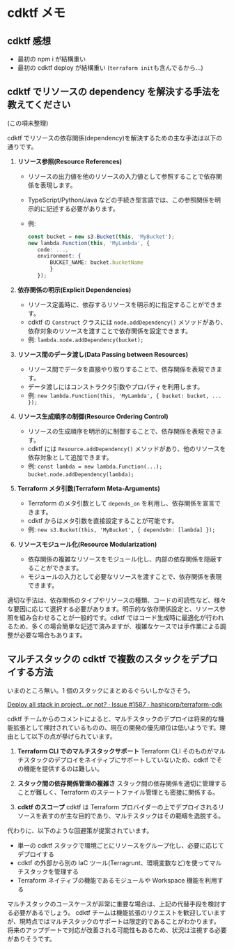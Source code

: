 # cdktf メモ

## cdktf 感想

- 最初の npm i が結構重い
- 最初の cdktf deploy が結構重い (`terraform init`も含んでるから...)

## cdktf でリソースの dependency を解決する手法を教えてください

(この項未整理)

cdktf でリソースの依存関係(dependency)を解決するための主な手法は以下の通りです。

1. **リソース参照(Resource References)**

   - リソースの出力値を他のリソースの入力値として参照することで依存関係を表現します。
   - TypeScript/Python/Java などの手続き型言語では、この参照関係を明示的に記述する必要があります。
   - 例:

     ```typescript
     const bucket = new s3.Bucket(this, 'MyBucket');
     new lambda.Function(this, 'MyLambda', {
        code: ...,
        environment: {
            BUCKET_NAME: bucket.bucketName
            }
        });
     ```

2. **依存関係の明示(Explicit Dependencies)**

   - リソース定義時に、依存するリソースを明示的に指定することができます。
   - cdktf の `Construct` クラスには `node.addDependency()` メソッドがあり、依存対象のリソースを渡すことで依存関係を設定できます。
   - 例: `lambda.node.addDependency(bucket);`

3. **リソース間のデータ渡し(Data Passing between Resources)**

   - リソース間でデータを直接やり取りすることで、依存関係を表現できます。
   - データ渡しにはコンストラクタ引数やプロパティを利用します。
   - 例: `new lambda.Function(this, 'MyLambda', { bucket: bucket, ... });`

4. **リソース生成順序の制御(Resource Ordering Control)**

   - リソースの生成順序を明示的に制御することで、依存関係を表現できます。
   - cdktf には `Resource.addDependency()` メソッドがあり、他のリソースを依存対象として追加できます。
   - 例: `const lambda = new lambda.Function(...);` `bucket.node.addDependency(lambda);`

5. **Terraform メタ引数(Terraform Meta-Arguments)**

   - Terraform のメタ引数として `depends_on` を利用し、依存関係を宣言できます。
   - cdktf からはメタ引数を直接設定することが可能です。
   - 例: `new s3.Bucket(this, 'MyBucket', { dependsOn: [lambda] });`

6. **リソースモジュール化(Resource Modularization)**
   - 依存関係の複雑なリソースをモジュール化し、内部の依存関係を隠蔽することができます。
   - モジュールの入力として必要なリソースを渡すことで、依存関係を表現できます。

適切な手法は、依存関係のタイプやリソースの種類、コードの可読性など、様々な要因に応じて選択する必要があります。明示的な依存関係設定と、リソース参照を組み合わせることが一般的です。cdktf ではコード生成時に最適化が行われるため、多くの場合簡単な記述で済みますが、複雑なケースでは手作業による調整が必要な場合もあります。

## マルチスタックの cdktf で複数のスタックをデプロイする方法

いまのところ無い。1 個のスタックにまとめるぐらいしかなさそう。

[Deploy all stack in project...or not? · Issue #1587 · hashicorp/terraform-cdk](https://github.com/hashicorp/terraform-cdk/issues/1587)

cdktf チームからのコメントによると、マルチスタックのデプロイは将来的な機能拡張として検討されているものの、現在の開発の優先順位は低いようです。理由として以下の点が挙げられています。

1. **Terraform CLI でのマルチスタックサポート**
   Terraform CLI そのものがマルチスタックのデプロイをネイティブにサポートしていないため、cdktf でその機能を提供するのは難しい。

2. **スタック間の依存関係管理の複雑さ**
   スタック間の依存関係を適切に管理することが難しく、Terraform のステートファイル管理とも密接に関係する。

3. **cdktf のスコープ**
   cdktf は Terraform プロバイダーの上でデプロイされるリソースを表すのが主な目的であり、マルチスタックはその範疇を逸脱する。

代わりに、以下のような回避策が提案されています。

- 単一の cdktf スタックで環境ごとにリソースをグループ化し、必要に応じてデプロイする
- cdktf の外部から別の IaC ツール(Terragrunt、環境変数など)を使ってマルチスタックを管理する
- Terraform ネイティブの機能であるモジュールや Workspace 機能を利用する

マルチスタックのユースケースが非常に重要な場合は、上記の代替手段を検討する必要があるでしょう。
cdktf チームは機能拡張のリクエストを歓迎していますが、現時点ではマルチスタックのサポートは限定的であることがわかります。
将来のアップデートで対応が改善される可能性もあるため、状況は注視する必要がありそうです。
